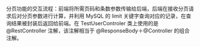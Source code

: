 分页功能的交互流程：前端将所需页码和条数参数传输给后端，后端在接收分页请求后对分页参数进行计算，并利用 MySQL 的 limit 关键字查询对应的记录，在查询结果被封装后返回给前端。在 TestUserControler 类上使用的是 @RestController 注解，该注解相当于 @ResponseBody＋@Controller 的组合注解。